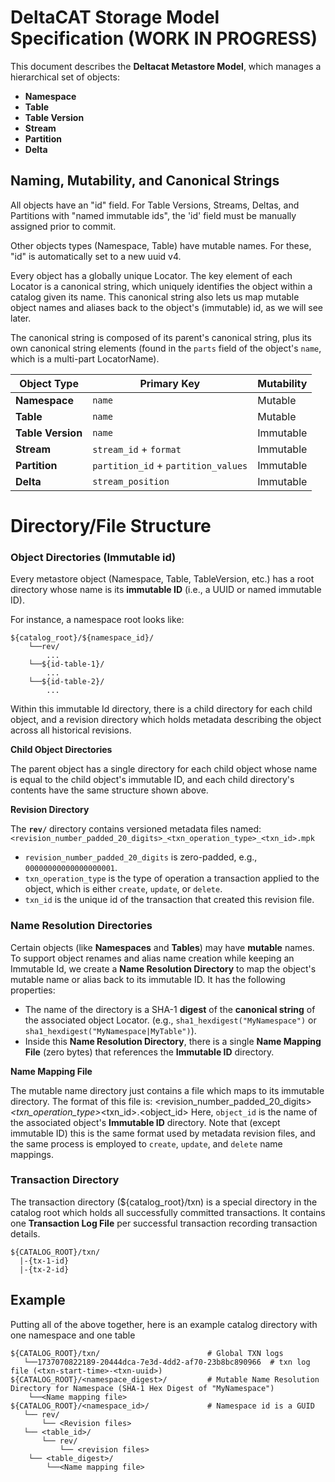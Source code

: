 # DeltaCAT Storage Model Specification (WORK IN PROGRESS)
This document describes the **Deltacat Metastore Model**, which manages a 
hierarchical set of objects:

- **Namespace**
- **Table**
- **Table Version**
- **Stream**
- **Partition**
- **Delta**

## Naming, Mutability, and Canonical Strings
All objects have an "id" field. For Table Versions, Streams, Deltas, and Partitions with "named immutable ids", the 'id' field must be manually assigned prior to commit.

Other objects types (Namespace, Table) have mutable names. For these, "id" is automatically set to a new uuid v4. 

Every object has a globally unique Locator. The key element of each Locator is a canonical string, which uniquely identifies the object within a catalog given its name. This canonical string also lets us map mutable object names and aliases back to the object's (immutable) id, as we will see later. 

The canonical string is composed of its parent's canonical string, plus its own canonical string elements (found in the `parts` field of the object's `name`, which is a multi-part LocatorName).

| **Object Type**    | **Primary Key**                          | **Mutability**  |
|---------------------|------------------------------------------|-----------------|
| **Namespace**       | `name`                                  | Mutable         |
| **Table**           | `name`                                  | Mutable         |
| **Table Version**   | `name`                                  | Immutable       |
| **Stream**          | `stream_id` + `format`                  | Immutable       |
| **Partition**       | `partition_id` + `partition_values`     | Immutable       |
| **Delta**           | `stream_position`                       | Immutable    

# Directory/File Structure
### Object Directories (Immutable id)
Every metastore object (Namespace, Table, TableVersion, etc.) has a root 
directory whose name is its **immutable ID** (i.e., a UUID or named immutable ID). 

For instance, a namespace root looks like:
```
${catalog_root}/${namespace_id}/
    └──rev/
        ...
    └──${id-table-1}/
        ...
    └──${id-table-2}/
        ...
```

Within this immutable Id directory, there is a child directory for each child object, and a revision directory which holds metadata describing the object across all historical revisions. 

**Child Object Directories**

The parent object has a single directory for each child object whose name is equal to the child object's immutable ID, and each child directory's contents have the same structure shown above.

**Revision Directory**

The **`rev/`** directory contains versioned metadata files named:
`<revision_number_padded_20_digits>_<txn_operation_type>_<txn_id>.mpk`

- `revision_number_padded_20_digits` is zero-padded, e.g., `00000000000000000001`.
- `txn_operation_type` is the type of operation a transaction applied to the object, which is either `create`, `update`, or `delete`.
- `txn_id` is the unique id of the transaction that created this revision file.

### Name Resolution Directories
Certain objects (like **Namespaces** and **Tables**) may have **mutable** names. 
To support object renames and alias name creation while keeping an Immutable Id, we create
a **Name Resolution Directory** to map the object's mutable name or alias back to its immutable ID. It has the following properties:

- The name of the directory is a SHA-1 **digest** of the **canonical string** of the associated object Locator. 
  (e.g., `sha1_hexdigest("MyNamespace")` or `sha1_hexdigest("MyNamespace|MyTable")`).
- Inside this **Name Resolution Directory**, there is a single **Name Mapping File** 
  (zero bytes) that references the **Immutable ID** directory.

**Name Mapping File**

The mutable name directory just contains a file which maps to its immutable directory. The format of this file is: <revision_number_padded_20_digits>_<txn_operation_type>_<txn_id>.<object_id>
Here, `object_id` is the name of the associated object's **Immutable ID** directory. Note that (except immutable ID) this is the same format used by metadata revision files, and the same process is employed to `create`, `update`, and `delete` name mappings.

### Transaction Directory
The transaction directory (${catalog_root}/txn) is a special directory in the catalog root which holds all successfully committed transactions. It contains one **Transaction Log File** per successful transaction recording transaction details.
```
${CATALOG_ROOT}/txn/
  |-{tx-1-id}
  |-{tx-2-id}
```

## Example 
Putting all of the above together, here is an example catalog directory with one namespace and one table
```
${CATALOG_ROOT}/txn/                        # Global TXN logs
   └──1737070822189-20444dca-7e3d-4dd2-af70-23b8bc890966  # txn log file (<txn-start-time>-<txn-uuid>)
${CATALOG_ROOT}/<namespace_digest>/         # Mutable Name Resolution Directory for Namespace (SHA-1 Hex Digest of "MyNamespace")
    └──<Name mapping file>
${CATALOG_ROOT}/<namespace_id>/             # Namespace id is a GUID 
   └── rev/
       └── <Revision files>
   └── <table_id>/
       └── rev/
           └── <revision files>
    └── <table_digest>/
        └──<Name mapping file>
```
